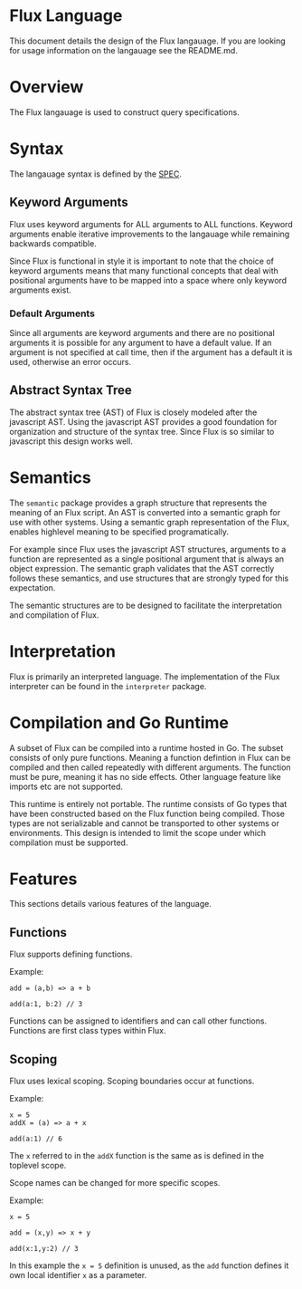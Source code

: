 # Flux Language

This document details the design of the Flux langauage.
If you are looking for usage information on the langauage see the README.md.

# Overview

The Flux langauage is used to construct query specifications.

# Syntax

The langauage syntax is defined by the [SPEC](./SPEC.md).

## Keyword Arguments

Flux uses keyword arguments for ALL arguments to ALL functions.
Keyword arguments enable iterative improvements to the langauage while remaining backwards compatible.

Since Flux is functional in style it is important to note that the choice of keyword arguments means that many functional concepts that deal with positional arguments have to be mapped into a space where only keyword arguments exist.

### Default Arguments

Since all arguments are keyword arguments and there are no positional arguments it is possible for any argument to have a default value.
If an argument is not specified at call time, then if the argument has a default it is used, otherwise an error occurs.

## Abstract Syntax Tree

The abstract syntax tree (AST) of Flux is closely modeled after the javascript AST.
Using the javascript AST provides a good foundation for organization and structure of the syntax tree.
Since Flux is so similar to javascript this design works well.

# Semantics

The `semantic` package provides a graph structure that represents the meaning of an Flux script.
An AST is converted into a semantic graph for use with other systems.
Using a semantic graph representation of the Flux, enables highlevel meaning to be specified programatically.

For example since Flux uses the javascript AST structures, arguments to a function are represented as a single positional argument that is always an object expression.
The semantic graph validates that the AST correctly follows these semantics, and use structures that are strongly typed for this expectation.

The semantic structures are to be designed to facilitate the interpretation and compilation of Flux.

# Interpretation

Flux is primarily an interpreted language.
The implementation of the Flux interpreter can be found in the `interpreter` package.

# Compilation and Go Runtime

A subset of Flux can be compiled into a runtime hosted in Go.
The subset consists of only pure functions.
Meaning a function defintion in Flux can be compiled and then called repeatedly with different arguments.
The function must be pure, meaning it has no side effects.
Other language feature like imports etc are not supported.

This runtime is entirely not portable.
The runtime consists of Go types that have been constructed based on the Flux function being compiled.
Those types are not serializable and cannot be transported to other systems or environments.
This design is intended to limit the scope under which compilation must be supported.

# Features

This sections details various features of the language.

## Functions

Flux supports defining functions.

Example:

```
add = (a,b) => a + b

add(a:1, b:2) // 3
```

Functions can be assigned to identifiers and can call other functions.
Functions are first class types within Flux.

## Scoping

Flux uses lexical scoping.
Scoping boundaries occur at functions.

Example:

```
x = 5
addX = (a) => a + x

add(a:1) // 6
```

The `x` referred to in the `addX` function is the same as is defined in the toplevel scope.

Scope names can be changed for more specific scopes.

Example:

```
x = 5

add = (x,y) => x + y

add(x:1,y:2) // 3
```

In this example the `x = 5` definition is unused, as the `add` function defines it own local identifier `x` as a parameter.

